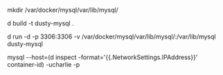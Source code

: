 
mkdir /var/docker/mysql/var/lib/mysql/

d build -t dusty-mysql .

d run -d -p 3306:3306 -v /var/docker/mysql/var/lib/mysql/:/var/lib/mysql dusty-mysql

mysql --host=(d inspect -format='{{.NetworkSettings.IPAddress}}' container-id) -ucharlie -p
